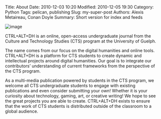Title: About
Date: 2010-12-03 10:20
Modified: 2010-12-05 19:30
Category: Python
Tags: pelican, publishing
Slug: my-super-post
Authors: Alexis Metaireau, Conan Doyle
Summary: Short version for index and feeds

![image]({static}/images/CTS-logo.png)

CTRL+ALT+DH is an online, open-access undergraduate journal from the Culture and Technology Studies (CTS) program at the University of Guelph. 

The name comes from our focus on the digital humanities and online tools. CTRL+ALT+DH is a platform for CTS students to create dynamic and intellectual projects around digital humanities. Our goal is to integrate our contributors’ understanding of current frameworks from the perspective of the CTS program. 

As a multi-media publication powered by students in the CTS program, we welcome all CTS undergraduate students to engage with existing publications and even consider submitting your own! Whether it is your curiosity about technology, gaming, art, or creative writing! We hope to see the great projects you are able to create. CTRL+ALT+DH exists to ensure that the work of CTS students is distributed outside of the classroom to a global audience.